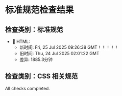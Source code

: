 # 标准规范检查结果

## 检查类别：标准规范

- 🔄 HTML:
  - 新时间: Fri, 25 Jul 2025 09:26:38 GMT！！！！！
  - 旧时间: Thu, 24 Jul 2025 02:01:22 GMT
  - 差异: 1885.3分钟


## 检查类别：CSS 相关规范



All checks completed.
